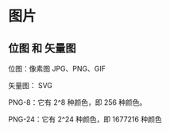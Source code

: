 # 图片

## 位图 和 矢量图

位图：像素图 JPG、PNG、GIF

矢量图： SVG

PNG-8：它有 2^8 种颜色，即 256 种颜色。

PNG-24：它有 2^24 种颜色，即 1677216 种颜色
